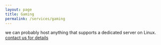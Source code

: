 ```yaml
---
layout: page
title: Gaming
permalink: /services/gaming
---
```


we can probably host anything that supports a dedicated server on Linux. [contact us for details](mailto:engineering@kunindustries.com)
